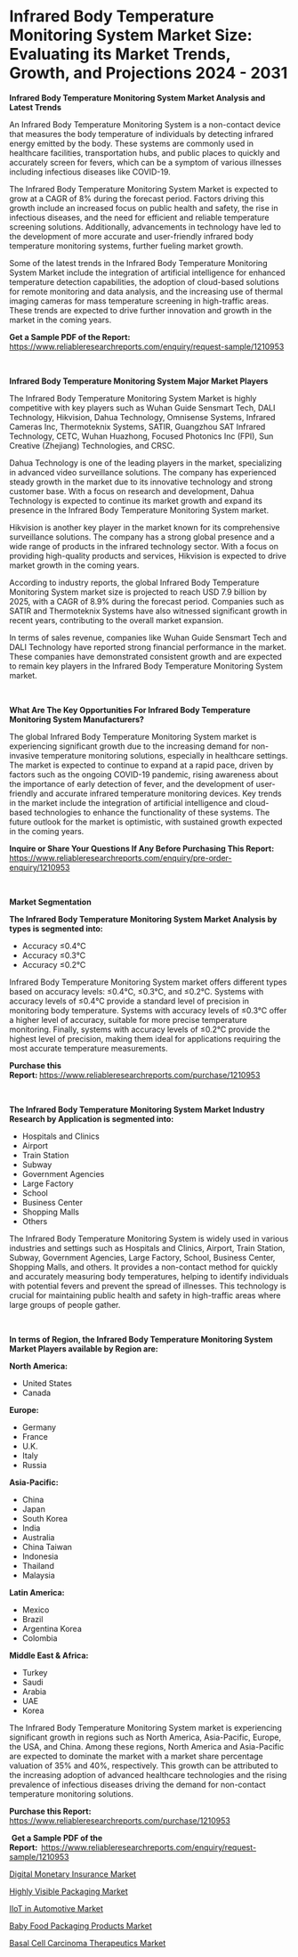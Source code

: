 <p><h1>Infrared Body Temperature Monitoring System Market Size: Evaluating its Market Trends, Growth, and Projections 2024 - 2031</h1></p><p><strong>Infrared Body Temperature Monitoring System Market Analysis and Latest Trends</strong></p>
<p><p>An Infrared Body Temperature Monitoring System is a non-contact device that measures the body temperature of individuals by detecting infrared energy emitted by the body. These systems are commonly used in healthcare facilities, transportation hubs, and public places to quickly and accurately screen for fevers, which can be a symptom of various illnesses including infectious diseases like COVID-19.</p><p>The Infrared Body Temperature Monitoring System Market is expected to grow at a CAGR of 8% during the forecast period. Factors driving this growth include an increased focus on public health and safety, the rise in infectious diseases, and the need for efficient and reliable temperature screening solutions. Additionally, advancements in technology have led to the development of more accurate and user-friendly infrared body temperature monitoring systems, further fueling market growth.</p><p>Some of the latest trends in the Infrared Body Temperature Monitoring System Market include the integration of artificial intelligence for enhanced temperature detection capabilities, the adoption of cloud-based solutions for remote monitoring and data analysis, and the increasing use of thermal imaging cameras for mass temperature screening in high-traffic areas. These trends are expected to drive further innovation and growth in the market in the coming years.</p></p>
<p><strong>Get a Sample PDF of the Report:&nbsp;</strong> <a href="https://www.reliableresearchreports.com/enquiry/request-sample/1210953">https://www.reliableresearchreports.com/enquiry/request-sample/1210953</a></p>
<p>&nbsp;</p>
<p><strong>Infrared Body Temperature Monitoring System Major Market Players</strong></p>
<p><p>The Infrared Body Temperature Monitoring System Market is highly competitive with key players such as Wuhan Guide Sensmart Tech, DALI Technology, Hikvision, Dahua Technology, Omnisense Systems, Infrared Cameras Inc, Thermoteknix Systems, SATIR, Guangzhou SAT Infrared Technology, CETC, Wuhan Huazhong, Focused Photonics Inc (FPI), Sun Creative (Zhejiang) Technologies, and CRSC.</p><p>Dahua Technology is one of the leading players in the market, specializing in advanced video surveillance solutions. The company has experienced steady growth in the market due to its innovative technology and strong customer base. With a focus on research and development, Dahua Technology is expected to continue its market growth and expand its presence in the Infrared Body Temperature Monitoring System market.</p><p>Hikvision is another key player in the market known for its comprehensive surveillance solutions. The company has a strong global presence and a wide range of products in the infrared technology sector. With a focus on providing high-quality products and services, Hikvision is expected to drive market growth in the coming years.</p><p>According to industry reports, the global Infrared Body Temperature Monitoring System market size is projected to reach USD 7.9 billion by 2025, with a CAGR of 8.9% during the forecast period. Companies such as SATIR and Thermoteknix Systems have also witnessed significant growth in recent years, contributing to the overall market expansion.</p><p>In terms of sales revenue, companies like Wuhan Guide Sensmart Tech and DALI Technology have reported strong financial performance in the market. These companies have demonstrated consistent growth and are expected to remain key players in the Infrared Body Temperature Monitoring System market.</p></p>
<p>&nbsp;</p>
<p><strong>What Are The Key Opportunities For Infrared Body Temperature Monitoring System Manufacturers?</strong></p>
<p><p>The global Infrared Body Temperature Monitoring System market is experiencing significant growth due to the increasing demand for non-invasive temperature monitoring solutions, especially in healthcare settings. The market is expected to continue to expand at a rapid pace, driven by factors such as the ongoing COVID-19 pandemic, rising awareness about the importance of early detection of fever, and the development of user-friendly and accurate infrared temperature monitoring devices. Key trends in the market include the integration of artificial intelligence and cloud-based technologies to enhance the functionality of these systems. The future outlook for the market is optimistic, with sustained growth expected in the coming years.</p></p>
<p><strong>Inquire or Share Your Questions If Any Before Purchasing This Report:</strong> <a href="https://www.reliableresearchreports.com/enquiry/pre-order-enquiry/1210953">https://www.reliableresearchreports.com/enquiry/pre-order-enquiry/1210953</a></p>
<p>&nbsp;</p>
<p><strong>Market Segmentation</strong></p>
<p><strong>The Infrared Body Temperature Monitoring System Market Analysis by types is segmented into:</strong></p>
<p><ul><li>Accuracy ≤0.4℃</li><li>Accuracy ≤0.3℃</li><li>Accuracy ≤0.2℃</li></ul></p>
<p><p>Infrared Body Temperature Monitoring System market offers different types based on accuracy levels: ≤0.4℃, ≤0.3℃, and ≤0.2℃. Systems with accuracy levels of ≤0.4℃ provide a standard level of precision in monitoring body temperature. Systems with accuracy levels of ≤0.3℃ offer a higher level of accuracy, suitable for more precise temperature monitoring. Finally, systems with accuracy levels of ≤0.2℃ provide the highest level of precision, making them ideal for applications requiring the most accurate temperature measurements.</p></p>
<p><strong>Purchase this Report:&nbsp;</strong><a href="https://www.reliableresearchreports.com/purchase/1210953">https://www.reliableresearchreports.com/purchase/1210953</a></p>
<p>&nbsp;</p>
<p><strong>The Infrared Body Temperature Monitoring System Market Industry Research by Application is segmented into:</strong></p>
<p><ul><li>Hospitals and Clinics</li><li>Airport</li><li>Train Station</li><li>Subway</li><li>Government Agencies</li><li>Large Factory</li><li>School</li><li>Business Center</li><li>Shopping Malls</li><li>Others</li></ul></p>
<p><p>The Infrared Body Temperature Monitoring System is widely used in various industries and settings such as Hospitals and Clinics, Airport, Train Station, Subway, Government Agencies, Large Factory, School, Business Center, Shopping Malls, and others. It provides a non-contact method for quickly and accurately measuring body temperatures, helping to identify individuals with potential fevers and prevent the spread of illnesses. This technology is crucial for maintaining public health and safety in high-traffic areas where large groups of people gather.</p></p>
<p>&nbsp;</p>
<p><strong>In terms of Region, the Infrared Body Temperature Monitoring System Market Players available by Region are:</strong></p>
<p>
    <p> <strong> North America: </strong>
        <ul>
            <li>United States</li>
            <li>Canada</li>
        </ul>
        </p> 
    <p> <strong> Europe: </strong>
        <ul>
            <li>Germany</li>
            <li>France</li>
            <li>U.K.</li>
            <li>Italy</li>
            <li>Russia</li>
        </ul>
        </p> 
    <p> <strong> Asia-Pacific: </strong>
        <ul>
            <li>China</li>
            <li>Japan</li>
            <li>South Korea</li>
            <li>India</li>
            <li>Australia</li>
            <li>China Taiwan</li>
            <li>Indonesia</li>
            <li>Thailand</li>
            <li>Malaysia</li>
        </ul>
        </p> 
    <p> <strong> Latin America: </strong>
        <ul>
            <li>Mexico</li>
            <li>Brazil</li>
            <li>Argentina Korea</li>
            <li>Colombia</li>
        </ul>
        </p> 
    <p> <strong> Middle East & Africa: </strong>
        <ul>
            <li>Turkey</li>
            <li>Saudi</li>
            <li>Arabia</li>
            <li>UAE</li>
            <li>Korea</li>
        </ul>
    </p>
    </p>
<p><p>The Infrared Body Temperature Monitoring System market is experiencing significant growth in regions such as North America, Asia-Pacific, Europe, the USA, and China. Among these regions, North America and Asia-Pacific are expected to dominate the market with a market share percentage valuation of 35% and 40%, respectively. This growth can be attributed to the increasing adoption of advanced healthcare technologies and the rising prevalence of infectious diseases driving the demand for non-contact temperature monitoring solutions.</p></p>
<p><strong>Purchase this Report: </strong><a href="https://www.reliableresearchreports.com/purchase/1210953">https://www.reliableresearchreports.com/purchase/1210953</a></p>
<p>&nbsp;<strong>Get a Sample PDF of the Report:&nbsp;&nbsp;</strong><a href="https://www.reliableresearchreports.com/enquiry/request-sample/1210953">https://www.reliableresearchreports.com/enquiry/request-sample/1210953</a></p>
<p><strong></strong></p>
<p><p><a href="https://medium.com/@kcekkboop72786/digital-monetary-insurance-market-size-cagr-trends-2024-2030-06d0230c34c3">Digital Monetary Insurance Market</a></p><p><a href="https://medium.com/@jeremybates83/highly-visible-packaging-market-size-market-outlook-and-market-forecast-2024-to-2031-ed74a186e39b">Highly Visible Packaging Market</a></p><p><a href="https://medium.com/@jeremybates83/iiot-in-automotive-market-report-reveals-the-latest-trends-and-growth-opportunities-of-this-market-0f37da0ef88e">IIoT in Automotive Market</a></p><p><a href="https://medium.com/@jasonmartin866/analyzing-baby-food-packaging-products-market-global-industry-perspective-and-forecast-2024-to-b0a97b47d858">Baby Food Packaging Products Market</a></p><p><a href="https://medium.com/@jasonmartin866/basal-cell-carcinoma-therapeutics-market-furnishes-information-on-market-share-market-trends-and-3cb5a3a23095">Basal Cell Carcinoma Therapeutics Market</a></p></p>